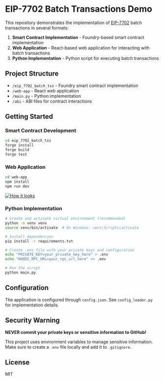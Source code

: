 # EIP-7702 Batch Transactions Demo

This repository demonstrates the implementation of [EIP-7702](https://eips.ethereum.org/EIPS/eip-7702) batch transactions in several formats:

1. **Smart Contract Implementation** - Foundry-based smart contract implementation
2. **Web Application** - React-based web application for interacting with batch transactions
3. **Python Implementation** - Python script for executing batch transactions

## Project Structure

- `/eip_7702_batch_txs` - Foundry smart contract implementation
- `/web-app` - React web application
- `/main.py` - Python implementation
- `/abi` - ABI files for contract interactions

## Getting Started

### Smart Contract Development

```bash
cd eip_7702_batch_txs
forge install
forge build
forge test
```

### Web Application

```bash
cd web-app
npm install
npm run dev
```

[![How it looks](http://full/path/to/img.jpg "Optional title")](https://ipfs.io/ipfs/QmUzWrDaowBxtreqpU39EhZrA6nmKTdm6Pfybht6d2KHFv?filename=example.png)

### Python Implementation

```bash
# Create and activate virtual environment (recommended)
python -m venv venv
source venv/bin/activate  # On Windows: venv\Scripts\activate

# Install dependencies
pip install -r requirements.txt

# Create .env file with your private keys and configuration
echo "PRIVATE_KEY=your_private_key_here" > .env
echo "HOODI_RPC_URL=your_rpc_url_here" >> .env

# Run the script
python main.py
```

## Configuration

The application is configured through `config.json`. See `config_loader.py` for implementation details.

## Security Warning

**NEVER commit your private keys or sensitive information to GitHub!**

This project uses environment variables to manage sensitive information. Make sure to create a `.env` file locally and add it to `.gitignore`.

## License

MIT 
